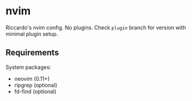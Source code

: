 # nvim
Riccardo's nvim config. No plugins. Check `plugin` branch for version with minimal plugin setup.

## Requirements
System packages:
  - neovim (0.11+)
  - ripgrep (optional)
  - fd-find (optional)
